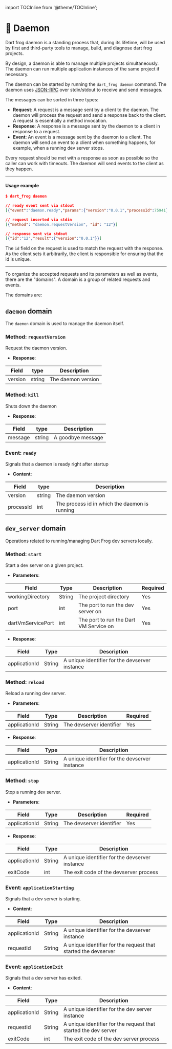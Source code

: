 import TOCInline from '@theme/TOCInline';

# 🧰 Daemon

Dart frog daemon is a standing process that, during its lifetime, will be used by first and
third-party tools to manage, build, and diagnose dart frog projects.

By design, a daemon is able to manage multiple projects simultaneously. The daemon can run multiple
application instances of the same project if necessary.

The daemon can be started by running the `dart_frog daemon` command. The daemon
uses [JSON-RPC](https://www.jsonrpc.org/) over stdin/stdout to receive and send messages.

The messages can be sorted in three types:

- **Request**: A request is a message sent by a client to the daemon. The daemon will process the
  request and send a response back to the client. A request is essentially a method invocation.
- **Response**: A response is a message sent by the daemon to a client in response to a request.
- **Event**: An event is a message sent by the daemon to a client. The daemon will send an event to
  a client when something happens, for example, when a running dev server stops.

Every request should be met with a response as soon as possible so the caller can work with
timeouts. The daemon will send events to the client as they happen.

---

#### Usage example

```json
$ dart_frog daemon

// ready event sent via stdout
[{"event":"daemon.ready","params":{"version":"0.0.1","processId":75941}}]

// request inserted via stdin
[{"method": "daemon.requestVersion", "id": "12"}]

// response sent via stdout
[{"id":"12","result":{"version":"0.0.1"}}]

```

The `id` field on the request is used to match the request with the response. As the client sets it arbitrarily, the client is responsible for ensuring that the id is unique.

---

To organize the accepted requests and its parameters as well as events, there are the "domains". A
domain is a group of related requests and events.

The domains are:

<TOCInline toc={toc} />

## `daemon` domain

The `daemon` domain is used to manage the daemon itself.

### Method: `requestVersion`

Request the daemon version.

- **Response**:

| Field   | type   | Description        |
| ------- | ------ | ------------------ |
| version | string | The daemon version |

### Method: `kill`

Shuts down the daemon

- **Response**:

| Field   | type   | Description       |
| ------- | ------ | ----------------- |
| message | string | A goodbye message |

### Event: `ready`

Signals that a daemon is ready right after startup

- **Content**:

| Field     | type   | Description                                   |
| --------- | ------ | --------------------------------------------- |
| version   | string | The daemon version                            |
| processId | int    | The process id in which the daemon is running |

## `dev_server` domain

Operations related to running/managing Dart Frog dev servers locally.

### Method: `start`

Start a dev server on a given project.

- **Parameters**:

| Field             | Type   | Description                            | Required |
| ----------------- | ------ | -------------------------------------- | -------- |
| workingDirectory  | String | The project directory                  | Yes      |
| port              | int    | The port to run the dev server on      | Yes      |
| dartVmServicePort | int    | The port to run the Dart VM Service on | Yes      |

- **Response**:

| Field         | Type   | Description                                    |
| ------------- | ------ | ---------------------------------------------- |
| applicationId | String | A unique identifier for the devserver instance |

### Method: `reload`

Reload a running dev server.

- **Parameters**:

| Field         | Type   | Description              | Required |
| ------------- | ------ | ------------------------ | -------- |
| applicationId | String | The devserver identifier | Yes      |

- **Response**:

| Field         | Type   | Description                                    |
| ------------- | ------ | ---------------------------------------------- |
| applicationId | String | A unique identifier for the devserver instance |

### Method: `stop`

Stop a running dev server.

- **Parameters**:

| Field         | Type   | Description              | Required |
| ------------- | ------ | ------------------------ | -------- |
| applicationId | String | The devserver identifier | Yes      |

- **Response**:

| Field         | Type   | Description                                    |
| ------------- | ------ | ---------------------------------------------- |
| applicationId | String | A unique identifier for the devserver instance |
| exitCode      | int    | The exit code of the devserver process         |

### Event: `applicationStarting`

Signals that a dev server is starting.

- **Content**:

| Field         | Type   | Description                                                    |
| ------------- | ------ | -------------------------------------------------------------- |
| applicationId | String | A unique identifier for the devserver instance                 |
| requestId     | String | A unique identifier for the request that started the devserver |

### Event: `applicationExit`

Signals that a dev server has exited.

- **Content**:

| Field         | Type   | Description                                                     |
| ------------- | ------ | --------------------------------------------------------------- |
| applicationId | String | A unique identifier for the dev server instance                 |
| requestId     | String | A unique identifier for the request that started the dev server |
| exitCode      | int    | The exit code of the dev server process                         |
